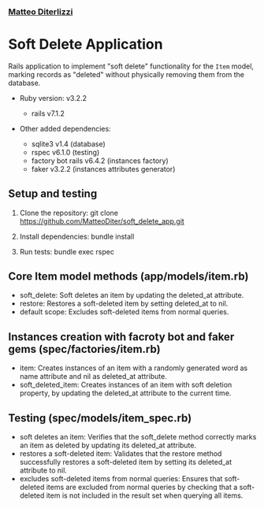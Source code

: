 ### [Matteo Diterlizzi](https://www.linkedin.com/in/matteo-diterlizzi/)

# Soft Delete Application

Rails application to implement "soft delete" functionality for the `Item` model, marking records as "deleted" without physically removing them from the database.

- Ruby version: v3.2.2

  - rails v7.1.2

- Other added dependencies:
  - sqlite3 v1.4 (database)
  - rspec v6.1.0 (testing)
  - factory bot rails v6.4.2 (instances factory)
  - faker v3.2.2 (instances attributes generator)

## Setup and testing

1. Clone the repository:
   git clone https://github.com/MatteoDiter/soft_delete_app.git

2. Install dependencies:
   bundle install

3. Run tests:
   bundle exec rspec

## Core Item model methods (app/models/item.rb)

- soft_delete: Soft deletes an item by updating the deleted_at attribute.
- restore: Restores a soft-deleted item by setting deleted_at to nil.
- default scope: Excludes soft-deleted items from normal queries.

## Instances creation with facroty bot and faker gems (spec/factories/item.rb)

- item: Creates instances of an item with a randomly generated word as name attribute and nil as deleted_at attribute.
- soft_deleted_item: Creates instances of an item with soft deletion property, by updating the deleted_at attribute to the current time.

## Testing (spec/models/item_spec.rb)

- soft deletes an item: Verifies that the soft_delete method correctly marks an item as deleted by updating its deleted_at attribute.
- restores a soft-deleted item: Validates that the restore method successfully restores a soft-deleted item by setting its deleted_at attribute to nil.
- excludes soft-deleted items from normal queries: Ensures that soft-deleted items are excluded from normal queries by checking that a soft-deleted item is not included in the result set when querying all items.
